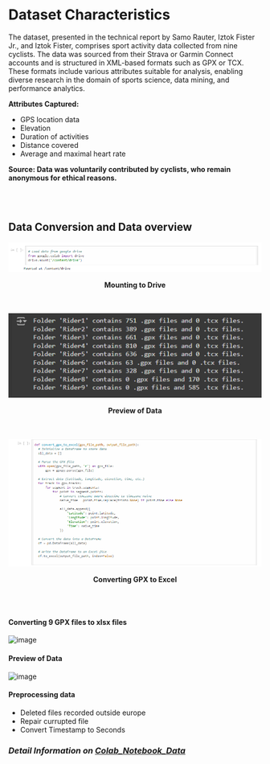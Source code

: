 # Dataset Characteristics   

The dataset, presented in the technical report by Samo Rauter, Iztok Fister Jr., and Iztok Fister, comprises sport activity data collected from nine cyclists. The data was sourced from their Strava or Garmin Connect accounts and is structured in XML-based formats such as GPX or TCX. These formats include various attributes suitable for analysis, enabling diverse research in the domain of sports science, data mining, and performance analytics.

**Attributes Captured:**
- GPS location data
- Elevation
- Duration of activities
- Distance covered
- Average and maximal heart rate

**Source: Data was voluntarily contributed by cyclists, who remain anonymous for ethical reasons.**

<br></br>
## Data Conversion and Data overview 

<div align="center">
  <img src="mounting to drive.png" alt="Figure 1: Description of the image" width="900">
  <p><strong>Mounting to Drive</strong></p>
</div>
<br></br>

<div align="center">
  <img src="Preview of Data.png" alt="Figure 1: Description of the image" width="900">
  <p><strong>Preview of Data</strong></p>
</div>
<br></br>

<div align="center">
  <img src="Convert GPX to xlsx.png" alt="Figure 1: Description of the image" width="900">
  <p><strong>Converting GPX to Excel</strong></p>
</div>
<br></br>

#### Converting 9 GPX files to xlsx files
  ![image](https://github.com/user-attachments/assets/01d0acf3-3b31-49df-b3ca-154c4eb0babb)

#### Preview of Data
![image](https://github.com/user-attachments/assets/3f8fc2d0-fc26-468f-bc63-38271f61501a)


#### Preprocessing data
- Deleted files recorded outside europe
- Repair currupted file
- Convert Timestamp to Seconds

### *Detail Information on [Colab_Notebook_Data](preprocessing.ipynb)*

